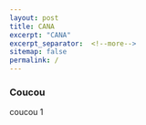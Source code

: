 ```yaml
---
layout: post
title: CANA
excerpt: "CANA"
excerpt_separator:  <!--more-->
sitemap: false
permalink: /
---
```



### Coucou 

coucou 1
